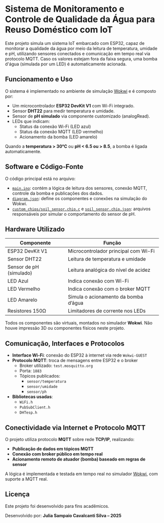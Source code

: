 # Sistema de Monitoramento e Controle de Qualidade da Água para Reuso Doméstico com IoT

Este projeto simula um sistema IoT embarcado com ESP32, capaz de monitorar a qualidade da água por meio da leitura de temperatura, umidade e pH, utilizando sensores conectados e comunicação em tempo real via protocolo MQTT. Caso os valores estejam fora da faixa segura, uma bomba d'água (simulada por um LED) é automaticamente acionada.

## Funcionamento e Uso

O sistema é implementado no ambiente de simulação [Wokwi]([https://wokwi.com/](https://wokwi.com/projects/431744424048291841)) e é composto por:

- Um microcontrolador **ESP32 DevKit V1** com Wi-Fi integrado.
- Sensor **DHT22** para medir temperatura e umidade.
- Sensor de **pH simulado** via componente customizado (analogRead).
- LEDs que indicam:
  - Status da conexão Wi-Fi (LED azul)
  - Status da conexão MQTT (LED vermelho)
  - Acionamento da bomba (LED amarelo)

Quando a **temperatura > 30°C** ou **pH < 6.5 ou > 8.5**, a bomba é ligada automaticamente.

## Software e Código-Fonte 

O código principal está no arquivo:

- [`main.ino`](main.ino): contém a lógica de leitura dos sensores, conexão MQTT, controle da bomba e publicações dos dados.
- [`diagram.json`](diagram.json): define os componentes e conexões na simulação do Wokwi.
- [`custom_chips/soil_sensor.chip.c`](custom_chips/soil_sensor.chip.c) e [`soil_sensor.chip.json`](custom_chips/soil_sensor.chip.json): arquivos responsáveis por simular o comportamento do sensor de pH.

## Hardware Utilizado

| Componente             | Função                                      |
|------------------------|---------------------------------------------|
| ESP32 DevKit V1        | Microcontrolador principal com Wi-Fi        |
| Sensor DHT22           | Leitura de temperatura e umidade            |
| Sensor de pH (simulado)| Leitura analógica do nível de acidez        |
| LED Azul               | Indica conexão com Wi-Fi                    |
| LED Vermelho           | Indica conexão com o broker MQTT            |
| LED Amarelo            | Simula o acionamento da bomba d’água        |
| Resistores 150Ω        | Limitadores de corrente nos LEDs            |

Todos os componentes são virtuais, montados no simulador **Wokwi**. Não houve impressão 3D ou componentes físicos neste projeto.

## Comunicação, Interfaces e Protocolos

- **Interface Wi-Fi**: conexão do ESP32 à internet via rede `Wokwi-GUEST`
- **Protocolo MQTT**: troca de mensagens entre ESP32 e o broker
  - Broker utilizado: `test.mosquitto.org`
  - Porta: `1883`
  - Tópicos publicados:
    - `sensor/temperatura`
    - `sensor/umidade`
    - `sensor/ph`
- **Bibliotecas usadas**:
  - `WiFi.h`
  - `PubSubClient.h`
  - `DHTesp.h`

## Conectividade via Internet e Protocolo MQTT

O projeto utiliza protocolo **MQTT** sobre rede **TCP/IP**, realizando:

- **Publicação de dados em tópicos MQTT**
- **Conexão com broker público em tempo real**
- **Acionamento remoto de atuador (bomba) baseado em regras de sensor**

A lógica é implementada e testada em tempo real no simulador [Wokwi](https://wokwi.com/projects/431744424048291841), com suporte a MQTT real.

## Licença

Este projeto foi desenvolvido para fins acadêmicos.

Desenvolvido por: **Julia Sampaio Cavalcanti Silva – 2025**
